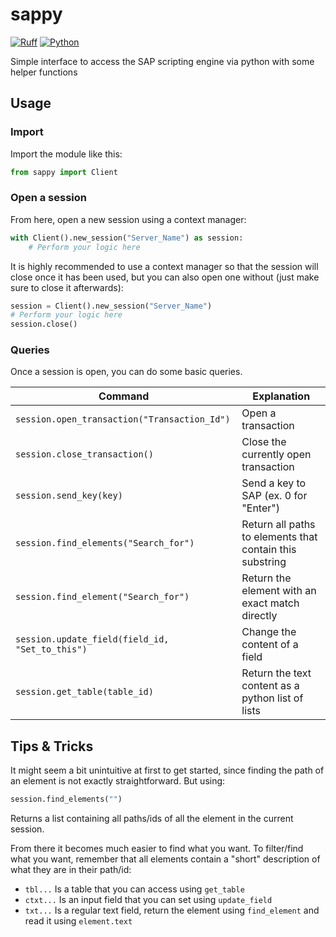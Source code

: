 # sappy
[![Ruff](https://img.shields.io/endpoint?url=https://raw.githubusercontent.com/astral-sh/ruff/main/assets/badge/v2.json)](https://github.com/astral-sh/ruff)
[![Python](https://img.shields.io/badge/python-3.10+-blue)](https://www.python.org/)

Simple interface to access the SAP scripting engine via python with some helper functions

## Usage

### Import
Import the module like this:

```python
from sappy import Client
```

### Open a session
From here, open a new session using a context manager:

```python
with Client().new_session("Server_Name") as session:
    # Perform your logic here
```

It is highly recommended to use a context manager so that the session will close once it has been used, but you can also open one without (just make sure to close it afterwards):

```python
session = Client().new_session("Server_Name")
# Perform your logic here
session.close()
```

### Queries
Once a session is open, you can do some basic queries. 

| Command | Explanation |
| --- | --- |
| `session.open_transaction("Transaction_Id")` | Open a transaction |
| `session.close_transaction()` | Close the currently open transaction |
| `session.send_key(key)` | Send a key to SAP (ex. 0 for "Enter")|  
| `session.find_elements("Search_for")` | Return all paths to elements that contain this substring |
| `session.find_element("Search_for")` | Return the element with an exact match directly |
| `session.update_field(field_id, "Set_to_this")` | Change the content of a field |
| `session.get_table(table_id)` | Return the text content as a python list of lists |

## Tips & Tricks
It might seem a bit unintuitive at first to get started, since finding the path of an element is not exactly straightforward. But using:

```python
session.find_elements("")
```

Returns a list containing all paths/ids of all the element in the current session. 

From there it becomes much easier to find what you want. To filter/find what you want, remember that all elements contain a "short" description of what they are in their path/id:

- `tbl...` Is a table that you can access using `get_table`
- `ctxt...` Is an input field that you can set using `update_field`
- `txt...` Is a regular text field, return the element using `find_element` and read it using `element.text`
